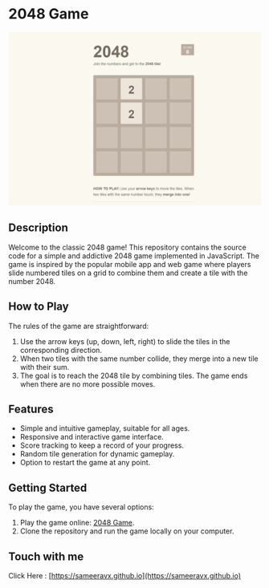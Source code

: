 # 2048 Game

![2048 Game Screenshot](assets/images/screenshot-2048.png)

## Description

Welcome to the classic 2048 game! This repository contains the source code for a simple and addictive 2048 game implemented in JavaScript. The game is inspired by the popular mobile app and web game where players slide numbered tiles on a grid to combine them and create a tile with the number 2048.

## How to Play

The rules of the game are straightforward:

1. Use the arrow keys (up, down, left, right) to slide the tiles in the corresponding direction.
2. When two tiles with the same number collide, they merge into a new tile with their sum.
3. The goal is to reach the 2048 tile by combining tiles. The game ends when there are no more possible moves.

## Features

- Simple and intuitive gameplay, suitable for all ages.
- Responsive and interactive game interface.
- Score tracking to keep a record of your progress.
- Random tile generation for dynamic gameplay.
- Option to restart the game at any point.

## Getting Started

To play the game, you have several options:

1. Play the game online: [2048 Game](https://sameeravx.github.io/2048).
2. Clone the repository and run the game locally on your computer.

## Touch with me
Click Here : [https://sameeravx.github.io](https://sameeravx.github.io)
